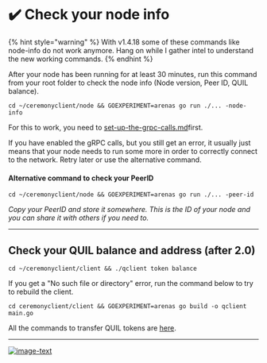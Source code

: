 # ✔️ Check your node info

{% hint style="warning" %}
With v1.4.18 some of these commands like node-info do not work anymore. Hang on while I gather intel to understand the new working commands.
{% endhint %}

After your node has been running for at least 30 minutes, run this command from your root folder to check the node info (Node version, Peer ID, QUIL balance).

```
cd ~/ceremonyclient/node && GOEXPERIMENT=arenas go run ./... -node-info
```

For this to work, you need to [set-up-the-grpc-calls.md](set-up-the-grpc-calls.md "mention")first.

If you have enabled the gRPC calls, but you still get an error, it usually just means that your node needs to run some more in order to correctly connect to the network. Retry later or use the alternative command.

#### **Alternative command to check your PeerID**

```
cd ~/ceremonyclient/node && GOEXPERIMENT=arenas go run ./... -peer-id
```

_Copy your PeerID and store it somewhere. This is the ID of your node and you can share it with others if you need to._

***

## Check your QUIL balance and address (after 2.0)

```
cd ~/ceremonyclient/client && ./qclient token balance
```

If you get a "No such file or directory" error, run the command below to try to rebuild the client.

```
cd ceremonyclient/client && GOEXPERIMENT=arenas go build -o qclient main.go
```

All the commands to transfer QUIL tokens are [here](https://github.com/lamat1111/Quilibrium-Node-Auto-Installer/blob/main/tokens-cli-commands.md).

***

[![image-text](https://accademiainfinita.it/extra-contents/quil-best-providers-banner-square.jpg)](https://iri.quest/quil-best-server-providers)
